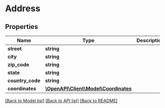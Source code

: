 # Address

## Properties
Name | Type | Description | Notes
------------ | ------------- | ------------- | -------------
**street** | **string** |  | [optional] 
**city** | **string** |  | 
**zip_code** | **string** |  | 
**state** | **string** |  | 
**country_code** | **string** |  | 
**coordinates** | [**\OpenAPI\Client\Model\Coordinates**](Coordinates.md) |  | [optional] 

[[Back to Model list]](../README.md#documentation-for-models) [[Back to API list]](../README.md#documentation-for-api-endpoints) [[Back to README]](../README.md)


